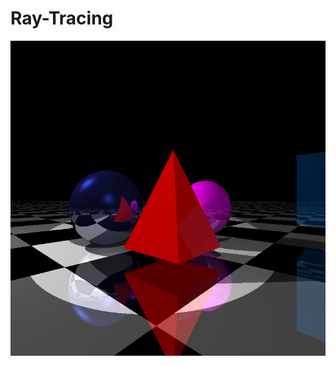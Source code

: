 # Ray-Tracing

![RTX](https://raw.githubusercontent.com/quvi007/Ray-Tracing/refs/heads/main/out-3.bmp "RTX ON!")
